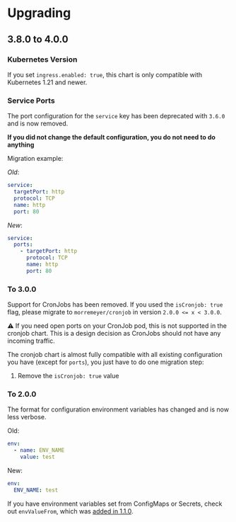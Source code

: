 # Upgrading

## 3.8.0 to 4.0.0

### Kubernetes Version

If you set `ingress.enabled: true`, this chart is only compatible with Kubernetes 1.21 and newer.

### Service Ports

The port configuration for the `service` key has been deprecated with `3.6.0` and is now removed.

**If you did not change the default configuration, you do not need to do anything**

Migration example:

_Old_:

```yaml
service:
  targetPort: http
  protocol: TCP
  name: http
  port: 80
```

_New_:

```yaml
service:
  ports:
    - targetPort: http
      protocol: TCP
      name: http
      port: 80
```

### To 3.0.0

Support for CronJobs has been removed. If you used the `isCronjob: true` flag, please migrate to `morremeyer/cronjob` in version `2.0.0 <= x < 3.0.0`.

:warning: If you need open ports on your CronJob pod, this is not supported in the cronjob chart. This is a design decision as CronJobs should not have any incoming traffic.

The cronjob chart is almost fully compatible with all existing configuration you have (except for `ports`), you just have to do one migration step:

1. Remove the `isCronjob: true` value

### To 2.0.0

The format for configuration environment variables has changed and is now less verbose.

Old:

```yaml
env:
  - name: ENV_NAME
    value: test
```

New:

```yaml
env:
  ENV_NAME: test
```

If you have environment variables set from ConfigMaps or Secrets, check out `envValueFrom`, which was [added in 1.1.0](https://github.com/morremeyer/charts/commit/a2b767f91b8f921bbd81abcb37648a6724ebb1db).

